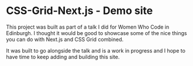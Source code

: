 # CSS-Grid-Next.js - Demo site
This project was built as part of a talk I did for Women Who Code in Edinburgh. 
I thought it would be good to showcase some of the nice things you can do with Next.js and CSS Grid combined.

It was built to go alongside the talk and is a work in progress and I hope to have time to keep adding and building this site.
